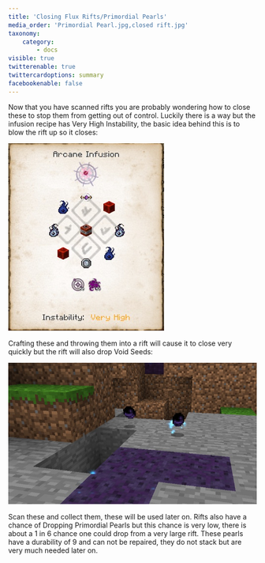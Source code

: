 ```yaml
---
title: 'Closing Flux Rifts/Primordial Pearls'
media_order: 'Primordial Pearl.jpg,closed rift.jpg'
taxonomy:
    category:
        - docs
visible: true
twitterenable: true
twittercardoptions: summary
facebookenable: false
---
```


Now that you have scanned rifts you are probably wondering how to close these to stop them from getting out of control. Luckily there is a way but the infusion recipe has Very High Instability, the basic idea behind this is to blow the rift up so it closes:

![](Primordial%20Pearl.jpg)

Crafting these and throwing them into a rift will cause it to close very quickly but the rift will also drop Void Seeds:

![](closed%20rift.jpg)

Scan these and collect them, these will be used later on. Rifts also have a chance of Dropping Primordial Pearls but this chance is very low, there is about a 1 in 6 chance one could drop from a very large rift. These pearls have a durability of 9 and can not be repaired, they do not stack but are very much needed later on.